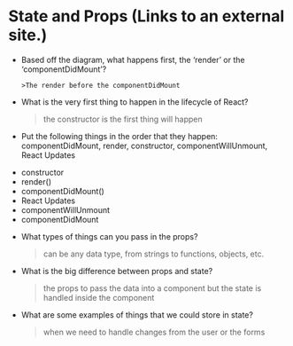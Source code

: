 # State and Props (Links to an external site.)

* Based off the diagram, what happens first, the ‘render’ or the ‘componentDidMount’? 

      >The render before the componentDidMount

* What is the very first thing to happen in the lifecycle of React?

    >the constructor is the first thing will happen

* Put the following things in the order that they happen: componentDidMount, render, constructor, componentWillUnmount, React Updates 

- constructor
- render()
- componentDidMount()
- React Updates
- componentWillUnmount
- componentDidMount 

* What types of things can you pass in the props? 

    >can be any data type, from strings to functions, objects, etc.
    
* What is the big difference between props and state? 

    >the props to pass the data into a component but the state is handled inside the component

* What are some examples of things that we could store in state? 

    >when we need to handle changes from the user or the forms

